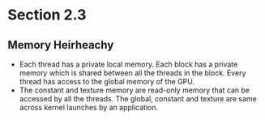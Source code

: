 # Section 2.3
## Memory Heirheachy

- Each thread has a private local memory. Each block has a private memory which is shared between all the threads in the block. Every thread has access to the global memory of the GPU. 
- The constant and texture memory are read-only memory that can be accessed by all the threads. The global, constant and texture are same across kernel launches by an application.
